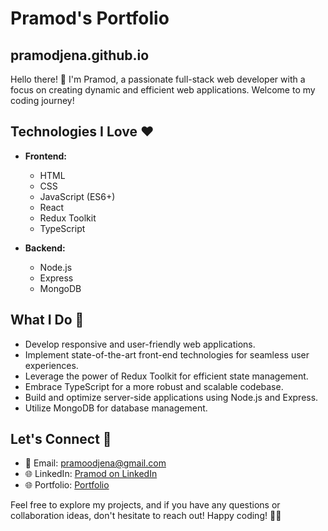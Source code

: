 # Pramod's Portfolio
## pramodjena.github.io

Hello there! 👋 I'm Pramod, a passionate full-stack web developer with a focus on creating dynamic and efficient web applications. Welcome to my coding journey!

## Technologies I Love ❤️

- **Frontend:**

  - HTML
  - CSS
  - JavaScript (ES6+)
  - React
  - Redux Toolkit
  - TypeScript

- **Backend:**
  - Node.js
  - Express
  - MongoDB

## What I Do 🚀

- Develop responsive and user-friendly web applications.
- Implement state-of-the-art front-end technologies for seamless user experiences.
- Leverage the power of Redux Toolkit for efficient state management.
- Embrace TypeScript for a more robust and scalable codebase.
- Build and optimize server-side applications using Node.js and Express.
- Utilize MongoDB for database management.

## Let's Connect 🤝

- 📧 Email: [pramoodjena@gmail.com](mailto:pramoodjena@gmail.com)
- 🌐 LinkedIn: [Pramod on LinkedIn](https://www.linkedin.com/in/pramod-kumar-jena-851738233)
- 🌐 Portfolio: [Portfolio](https://pramodjena.github.io)

Feel free to explore my projects, and if you have any questions or collaboration ideas, don't hesitate to reach out! Happy coding! 👨‍💻
